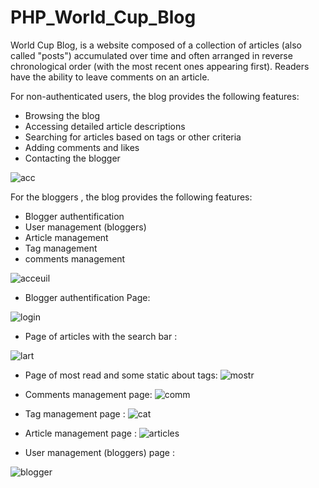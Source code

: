 # PHP_World_Cup_Blog
World Cup Blog, is a website composed of a collection of articles (also called "posts") accumulated over time and often arranged in reverse chronological order (with the most recent ones appearing first). Readers have the ability to leave comments on an article. 

For non-authenticated users, the blog provides the following features:
- Browsing the blog
- Accessing detailed article descriptions
- Searching for articles based on tags or other criteria
- Adding comments and likes
- Contacting the blogger

![acc](https://github.com/Bouchnak-Maher/PHP_World_Cup_Blog/assets/94197705/4c594fae-cce5-40d7-9f66-e9adba01fbeb)

For the bloggers , the blog provides the following features:
- Blogger authentification 
- User management (bloggers)
- Article management
- Tag management
- comments management


![acceuil](https://github.com/Bouchnak-Maher/PHP_World_Cup_Blog/assets/94197705/3f3543d8-c8ba-4ef0-aa54-6ce5e5dfed8d)

- Blogger authentification Page:


![login](https://github.com/Bouchnak-Maher/PHP_World_Cup_Blog/assets/94197705/f91de173-1f9e-4be2-9639-2d0287484178)

- Page of articles with the search bar :


![lart](https://github.com/Bouchnak-Maher/PHP_World_Cup_Blog/assets/94197705/dd83cffd-224b-41d0-ad82-9245bf97b838)


- Page of most read and some static about tags:
![mostr](https://github.com/Bouchnak-Maher/PHP_World_Cup_Blog/assets/94197705/23c57d9a-caa9-4f77-9421-f9e60bb71fc2)


- Comments management page:
![comm](https://github.com/Bouchnak-Maher/PHP_World_Cup_Blog/assets/94197705/08051b9d-0a62-4902-b63c-da58f9f33987)


- Tag management page :
![cat](https://github.com/Bouchnak-Maher/PHP_World_Cup_Blog/assets/94197705/3928a1f2-6c0e-4527-9245-4d4ac5c2f9b3)


- Article management page :
![articles](https://github.com/Bouchnak-Maher/PHP_World_Cup_Blog/assets/94197705/494f426b-4d35-4bb7-af8e-5515fbe5d324)

- User management (bloggers) page :


![blogger](https://github.com/Bouchnak-Maher/PHP_World_Cup_Blog/assets/94197705/bf8a246a-23b5-4c0b-8e54-4516f658ab48)



